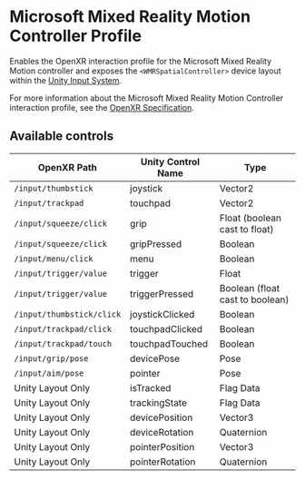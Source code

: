 # Microsoft Mixed Reality Motion Controller Profile

Enables the OpenXR interaction profile for the Microsoft Mixed Reality Motion controller and exposes the `<WMRSpatialController>` device layout within the [Unity Input System](https://docs.unity3d.com/Packages/com.unity.inputsystem@1.0/manual/).  

For more information about the Microsoft Mixed Reality Motion Controller interaction profile, see the [OpenXR Specification](https://www.khronos.org/registry/OpenXR/specs/1.0/html/xrspec.html#_microsoft_mixed_reality_motion_controller_profile).


## Available controls

| OpenXR Path | Unity Control Name | Type |
|----|----|----|
|`/input/thumbstick`| joystick | Vector2 |
|`/input/trackpad`| touchpad | Vector2 |
|`/input/squeeze/click`| grip | Float (boolean cast to float) |
|`/input/squeeze/click`| gripPressed | Boolean |
|`/input/menu/click`| menu | Boolean | 
|`/input/trigger/value`| trigger | Float |
|`/input/trigger/value`| triggerPressed | Boolean (float cast to boolean) |
|`/input/thumbstick/click`| joystickClicked | Boolean |
|`/input/trackpad/click`| touchpadClicked | Boolean |
|`/input/trackpad/touch`| touchpadTouched | Boolean |
|`/input/grip/pose` | devicePose | Pose |
|`/input/aim/pose` | pointer | Pose |
| Unity Layout Only  | isTracked | Flag Data |
| Unity Layout Only  | trackingState | Flag Data |
| Unity Layout Only  | devicePosition | Vector3 |
| Unity Layout Only  | deviceRotation | Quaternion |
| Unity Layout Only  | pointerPosition | Vector3 |
| Unity Layout Only  | pointerRotation | Quaternion |